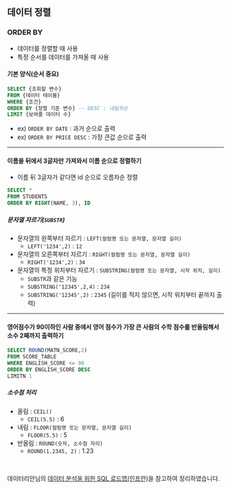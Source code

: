 ## 데이터 정렬
### ORDER BY
- 데이터를 정렬할 때 사용
- 특정 순서를 데이터를 가져올 때 사용
#### 기본 양식(순서 중요)
```sql
SELECT {조회할 변수}
FROM {데이터 테이블}
WHERE {조건}
ORDER BY {정렬 기준 변수} -- DESC : 내림차순
LIMIT {보여줄 데이터 수}
```
- ex) `ORDER BY DATE` : 과거 순으로 출력
- ex) `ORDER BY PRICE DESC` : 가장 큰값 순으로 출력

---
#### 이름을 뒤에서 3글자만 가져와서 이름 순으로 정렬하기
- 이름 뒤 3글자가 같다면 id 순으로 오름차순 정렬
```sql
SELECT *
FROM STUDENTS
ORDER BY RIGHT(NAME, 3), ID
```

##### 문자열 자르기(`SUBSTR`)
- 문자열의 왼쪽부터 자르기 : `LEFT(컬럼명 또는 문자열, 문자열 길이)`
    - `LEFT('1234',2)` : `12`
- 문자열의 오른쪽부터 자르기 : `RIGHT(컬럼명 또는 문자열, 문자열 길이)`
    - `RIGHT('1234',2)` : `34`
- 문자열의 특정 위치부터 자르기 : `SUBSTRING(컬럼명 또는 문자열, 시작 위치, 길이)`
    - `SUBSTR`과 같은 기능
    - `SUBSTRING('12345',2,4)` : `234`
    - `SUBSTRING('12345',2)` : `2345` (길이를 적지 않으면, 시작 위치부터 끝까지 출력)

---

#### 영어점수가 90이하인 사람 중에서 영어 점수가 가장 큰 사람의 수학 점수를 반올림해서 소수 2째까지 출력하기
```sql
SELECT ROUND(MATN_SCORE,2)
FROM SCORE_TABLE
WHERE ENGLISH_SCORE <= 90
ORDER BY ENGLISH_SCORE DESC
LIMITN 1
```

##### 소수점 처리
- 올림 : `CEIL()`
    - `CEIL(5.5)` : 6
- 내림 : `FLOOR(컬럼명 또는 문자열, 문자열 길이)`
    - `FLOOR(5.5)` : 5
- 반올림 : `ROUND(숫자, 소수점 자리)`
    - `ROUND(1.2345, 2)` : 1.23


<BR>

데이터리안님의 [데이터 분석을 위한 SQL 로드맵(인프런)][H]을 참고하여 정리하였습니다.

[H]: https://www.inflearn.com/roadmaps/400 
